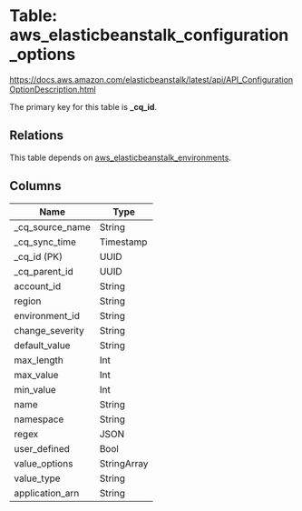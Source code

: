 # Table: aws_elasticbeanstalk_configuration_options

https://docs.aws.amazon.com/elasticbeanstalk/latest/api/API_ConfigurationOptionDescription.html

The primary key for this table is **_cq_id**.

## Relations
This table depends on [aws_elasticbeanstalk_environments](aws_elasticbeanstalk_environments.md).


## Columns
| Name          | Type          |
| ------------- | ------------- |
|_cq_source_name|String|
|_cq_sync_time|Timestamp|
|_cq_id (PK)|UUID|
|_cq_parent_id|UUID|
|account_id|String|
|region|String|
|environment_id|String|
|change_severity|String|
|default_value|String|
|max_length|Int|
|max_value|Int|
|min_value|Int|
|name|String|
|namespace|String|
|regex|JSON|
|user_defined|Bool|
|value_options|StringArray|
|value_type|String|
|application_arn|String|